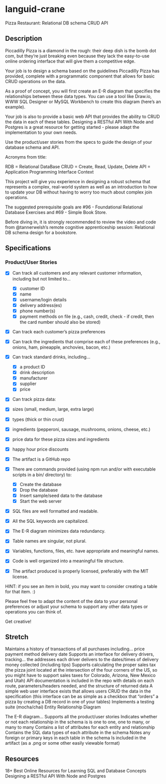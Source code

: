 # languid-crane
Pizza Restaurant: Relational DB schema CRUD API

## Description

Piccadilly Pizza is a diamond in the rough: their deep dish is the bomb dot com, but they’re just breaking even because they lack the easy-to-use online ordering interface that will give them a competitive edge.

Your job is to design a schema based on the guidelines Piccadilly Pizza has provided, complete with a programmatic component that allows for basic CRUD operations on the data.

As a proof of concept, you will first create an E-R diagram that specifies the relationships between these data types. You can use a tool like Draw.io, WWW SQL Designer or MySQL Workbench to create this diagram (here’s an example).

Your job is also to provide a basic web API that provides the ability to CRUD the data in each of these tables. Designing a RESTful API With Node and Postgres is a great resource for getting started - please adapt the implementation to your own needs.

Use the product/user stories from the specs to guide the design of your database schema and API.

Acronyms from title:

RDB = Relational DataBase
CRUD = Create, Read, Update, Delete
API = Application Programming Interface
Context

This project will give you experience in designing a robust schema that represents a complex, real-world system as well as an introduction to how to update your DB without having to worry too much about complex join operations.

The suggested prerequisite goals are #96 - Foundational Relational Database Exercises and #69 - Simple Book Store.

Before diving in, it is strongly recommended to review the video and code from @tannerwelsh’s remote cognitive apprenticeship session: Relational DB schema design for a bookstore.

## Specifications

### Product/User Stories

 - [X] Can track all customers and any relevant customer information, including but not limited to…
     - [X] customer ID
     - [X] name
     - [X] username/login details
     - [X] delivery address(es)
     - [X] phone number(s)
     - [X] payment methods on file (e.g., cash, credit, check - if credit, then the card number should also be stored)
 - [X] Can track each customer’s pizza preferences
 - [X] Can track the ingredients that comprise each of these preferences (e.g., onions, ham, pineapple, anchovies, bacon, etc.)
 - [X] Can track standard drinks, including…
     - [X] a product ID
     - [X] drink description
     - [X] manufacturer
     - [X] supplier
     - [X] price
 - [X] Can track pizza data:
 - [X] sizes (small, medium, large, extra large)
 - [X] types (thick or thin crust)
 - [X] ingredients (pepperoni, sausage, mushrooms, onions, cheese, etc.)
 - [X] price data for these pizza sizes and ingredients
 - [X] happy hour price discounts



 - [X] The artifact is a GitHub repo
 - [X] There are commands provided (using npm run and/or with executable scripts in a bin/ directory) to:
     - [X] Create the database
     - [X] Drop the database
     - [X] Insert sample/seed data to the database
     - [X] Start the web server
 - [X] SQL files are well formatted and readable.
 - [X] All the SQL keywords are capitalized.
 - [X] The E-R diagram minimizes data redundancy.
 - [X] Table names are singular, not plural.
 - [X] Variables, functions, files, etc. have appropriate and meaningful names.
 - [X] Code is well organized into a meaningful file structure.
 - [X] The artifact produced is properly licensed, preferably with the MIT license.

HINT: if you see an item in bold, you may want to consider creating a table for that item. :)

Please feel free to adapt the content of the data to your personal preferences or adjust your schema to support any other data types or operations you can think of.

Get creative!

## Stretch

 Maintains a history of transactions of all purchases including…
 price
 payment method
 delivery date
 Supports an interface for delivery drivers, tracking…
 the addresses each driver delivers to
 the dates/times of delivery
 money collected (including tips)
 Supports calculating the proper sales tax (the pizza joint located at the intersection of the four corners of the US, so you might have to support sales taxes for Colorado, Arizona, New Mexico and Utah)
 API documentation is included in the repo with details on each route, parameters/headers needed, and the structure of returned data
 A simple web user interface exists that allows users CRUD the data in the specification (this interface can be as simple as a checkbox that “orders” a pizza by creating a DB record in one of your tables)
 Implements a testing suite (mocha/chai)
Entity Relationship Diagram

 The E-R diagram…
 Supports all the product/user stories
 Indicates whether or not each relationship in the schema is is one to one, one to many, or many to many
 Contains a list of attributes for each entity and relationship
 Contains the SQL data types of each attribute in the schema
 Notes any foreign or primary keys in each table in the schema
 Is included in the artifact (as a .png or some other easily viewable format)

## Resources

18+ Best Online Resources for Learning SQL and Database Concepts
Designing a RESTful API With Node and Postgres
